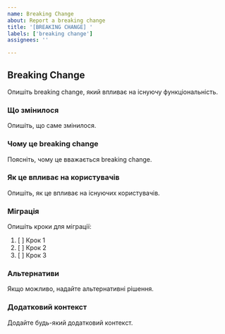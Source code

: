 ```yaml
---
name: Breaking Change
about: Report a breaking change
title: '[BREAKING CHANGE] '
labels: ['breaking change']
assignees: ''

---
```


## Breaking Change

Опишіть breaking change, який впливає на існуючу функціональність.

### Що змінилося

Опишіть, що саме змінилося.

### Чому це breaking change

Поясніть, чому це вважається breaking change.

### Як це впливає на користувачів

Опишіть, як це впливає на існуючих користувачів.

### Міграція

Опишіть кроки для міграції:

1. [ ] Крок 1
2. [ ] Крок 2
3. [ ] Крок 3

### Альтернативи

Якщо можливо, надайте альтернативні рішення.

### Додатковий контекст

Додайте будь-який додатковий контекст.
